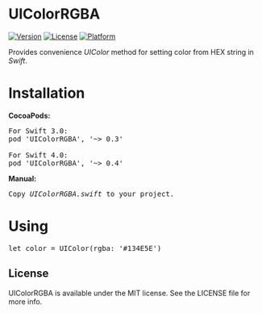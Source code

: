 # UIColorRGBA

[![Version](https://img.shields.io/cocoapods/v/UIColorRGBA.svg?style=flat)](http://cocoadocs.org/docsets/UIColorRGBA)
[![License](https://img.shields.io/cocoapods/l/UIColorRGBA.svg?style=flat)](http://cocoadocs.org/docsets/UIColorRGBA)
[![Platform](https://img.shields.io/cocoapods/p/UIColorRGBA.svg?style=flat)](http://cocoadocs.org/docsets/UIColorRGBA)

Provides convenience <i>UIColor</i> method for setting color from HEX string in <i>Swift</i>.

# Installation

<b>CocoaPods:</b>
<pre>
For Swift 3.0:
pod 'UIColorRGBA', '~> 0.3'

For Swift 4.0:
pod 'UIColorRGBA', '~> 0.4'
</pre>

<b>Manual:</b>
<pre>
Copy <i>UIColorRGBA.swift</i> to your project.
</pre>

# Using

<pre>
let color = UIColor(rgba: '#134E5E')
</pre>

## License

UIColorRGBA is available under the MIT license. See the LICENSE file for more info.
